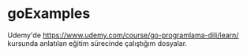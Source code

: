 # goExamples
Udemy'de https://www.udemy.com/course/go-programlama-dili/learn/ kursunda anlatılan eğitim sürecinde çalıştığım dosyalar.



